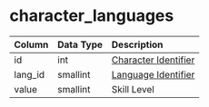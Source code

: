 # character_languages

| Column | Data Type | Description |
| :--- | :--- | :--- |
| id | int | [Character Identifier](character_data.md) |
| lang_id | smallint | [Language Identifier](../../../../categories/player/languages) |
| value | smallint | Skill Level |

